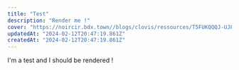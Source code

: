 ```yaml
---
title: "Test"
description: "Render me !"
cover: "https://noircir.bdx.town//blogs/clovis/ressources/T5FUKQQQJ-UJF1UUP2R-6d3621e91c4f-512.jpg.webp"
updatedAt: "2024-02-12T20:47:19.861Z"
createdAt: "2024-02-12T20:47:19.861Z"
---
```

I'm a test and I should be rendered !